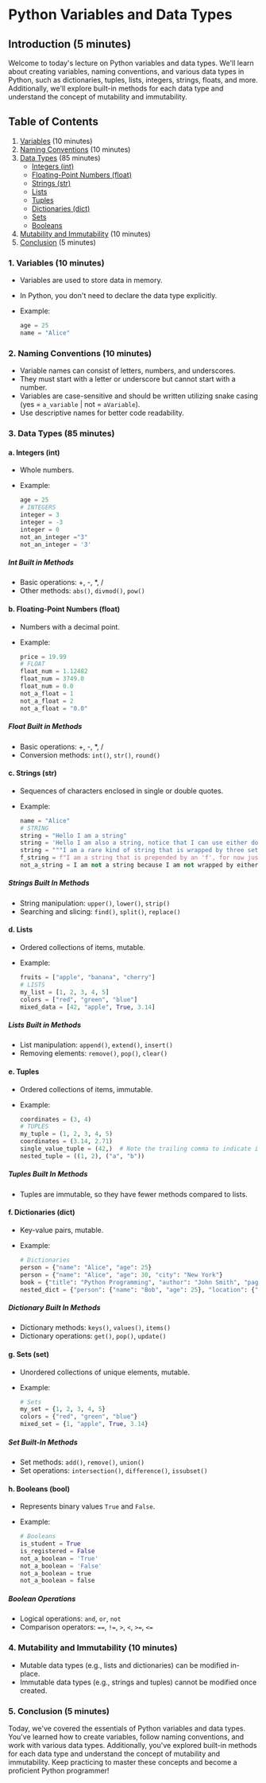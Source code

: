 # Python Variables and Data Types

## Introduction (5 minutes)

Welcome to today's lecture on Python variables and data types. We'll learn about creating variables, naming conventions, and various data types in Python, such as dictionaries, tuples, lists, integers, strings, floats, and more. Additionally, we'll explore built-in methods for each data type and understand the concept of mutability and immutability.

## Table of Contents

1. [Variables](#1-variables-10-minutes) (10 minutes)
2. [Naming Conventions](#2-naming-conventions-10-minutes) (10 minutes)
3. [Data Types](#3-data-types-85-minutes) (85 minutes)
   - [Integers (int)](#a-integers-int)
   - [Floating-Point Numbers (float)](#b-floating-point-numbers-float)
   - [Strings (str)](#c-strings-str)
   - [Lists](#d-lists)
   - [Tuples](#e-tuples)
   - [Dictionaries (dict)](#f-dictionaries-dict)
   - [Sets](#g-sets-set)
   - [Booleans](#h-booleans-bool)
4. [Mutability and Immutability](#4-mutability-and-immutability-10-minutes) (10 minutes)
5. [Conclusion](#5-conclusion-5-minutes) (5 minutes)

### 1. Variables (10 minutes)

- Variables are used to store data in memory.
- In Python, you don't need to declare the data type explicitly.
- Example:

    ```python
    age = 25
    name = "Alice"
    ```

### 2. Naming Conventions (10 minutes)

- Variable names can consist of letters, numbers, and underscores.
- They must start with a letter or underscore but cannot start with a number.
- Variables are case-sensitive and should be written utilizing snake casing (yes = `a_variable` | not = `aVariable`).
- Use descriptive names for better code readability.

### 3. Data Types (85 minutes)

#### a. Integers (int)

- Whole numbers.
- Example:

    ```python
    age = 25
    # INTEGERS
    integer = 3
    integer = -3
    integer = 0
    not_an_integer ="3"
    not_an_integer = '3'
    ```

##### Int Built in Methods

- Basic operations: +, -, *, /
- Other methods: `abs()`, `divmod()`, `pow()`

#### b. Floating-Point Numbers (float)

- Numbers with a decimal point.
- Example:

    ```python
    price = 19.99
    # FLOAT
    float_num = 1.12482
    float_num = 3749.0
    float_num = 0.0
    not_a_float = 1
    not_a_float = 2
    not_a_float = "0.0"
    ```

##### Float Built in Methods

- Basic operations: +, -, *, /
- Conversion methods: `int()`, `str()`, `round()`

#### c. Strings (str)

- Sequences of characters enclosed in single or double quotes.
- Example:

    ```python
    name = "Alice"
    # STRING
    string = "Hello I am a string"
    string = 'Hello I am also a string, notice that I can use either double or single quotes but still count as a string'
    string = """I am a rare kind of string that is wrapped by three sets of double quotes. I will explain my purpose later on"""
    f_string = f"I am a string that is prepended by an 'f', for now just remember I exist. I will explain my purpose later on"
    not_a_string = I am not a string because I am not wrapped by either single nor double quotes
    ```

##### Strings Built In Methods

- String manipulation: `upper()`, `lower()`, `strip()`
- Searching and slicing: `find()`, `split()`, `replace()`

#### d. Lists

- Ordered collections of items, mutable.
- Example:

    ```python
    fruits = ["apple", "banana", "cherry"]
    # LISTS
    my_list = [1, 2, 3, 4, 5]
    colors = ["red", "green", "blue"]
    mixed_data = [42, "apple", True, 3.14]
    ```

##### Lists Built in Methods

- List manipulation: `append()`, `extend()`, `insert()`
- Removing elements: `remove()`, `pop()`, `clear()`

#### e. Tuples

- Ordered collections of items, immutable.
- Example:

    ```python
    coordinates = (3, 4)
    # TUPLES
    my_tuple = (1, 2, 3, 4, 5)
    coordinates = (3.14, 2.71)
    single_value_tuple = (42,)  # Note the trailing comma to indicate it's a tuple
    nested_tuple = ((1, 2), ("a", "b"))
    ```

##### Tuples Built In Methods

- Tuples are immutable, so they have fewer methods compared to lists.

#### f. Dictionaries (dict)

- Key-value pairs, mutable.
- Example:

    ```python
    # Dictionaries
    person = {"name": "Alice", "age": 25}
    person = {"name": "Alice", "age": 30, "city": "New York"}
    book = {"title": "Python Programming", "author": "John Smith", "pages": 400}
    nested_dict = {"person": {"name": "Bob", "age": 25}, "location": {"city": "Los Angeles"}}
    ```

##### Dictionary Built In Methods

- Dictionary methods: `keys()`, `values()`, `items()`
- Dictionary operations: `get()`, `pop()`, `update()`

#### g. Sets (set)

- Unordered collections of unique elements, mutable.
- Example:

    ```python
    # Sets
    my_set = {1, 2, 3, 4, 5}
    colors = {"red", "green", "blue"}
    mixed_set = {1, "apple", True, 3.14}
    ```

##### Set Built-In Methods

- Set methods: `add()`, `remove()`, `union()`
- Set operations: `intersection()`, `difference()`, `issubset()`

#### h. Booleans (bool)

- Represents binary values `True` and `False`.
- Example:

    ```python
    # Booleans
    is_student = True
    is_registered = False
    not_a_boolean = 'True'
    not_a_boolean = 'False'
    not_a_boolean = true
    not_a_boolean = false
    ```

##### Boolean Operations

- Logical operations: `and`, `or`, `not`
- Comparison operators: `==`, `!=`, `>`, `<`, `>=`, `<=`

### 4. Mutability and Immutability (10 minutes)

- Mutable data types (e.g., lists and dictionaries) can be modified in-place.
- Immutable data types (e.g., strings and tuples) cannot be modified once created.

### 5. Conclusion (5 minutes)

Today, we've covered the essentials of Python variables and data types. You've learned how to create variables, follow naming conventions, and work with various data types. Additionally, you've explored built-in methods for each data type and understand the concept of mutability and immutability. Keep practicing to master these concepts and become a proficient Python programmer!
